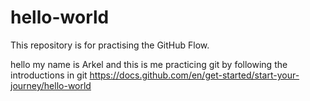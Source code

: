 # hello-world
This repository is for practising the GitHub Flow.

hello my name is Arkel and this is me practicing git by following the introductions in git https://docs.github.com/en/get-started/start-your-journey/hello-world
